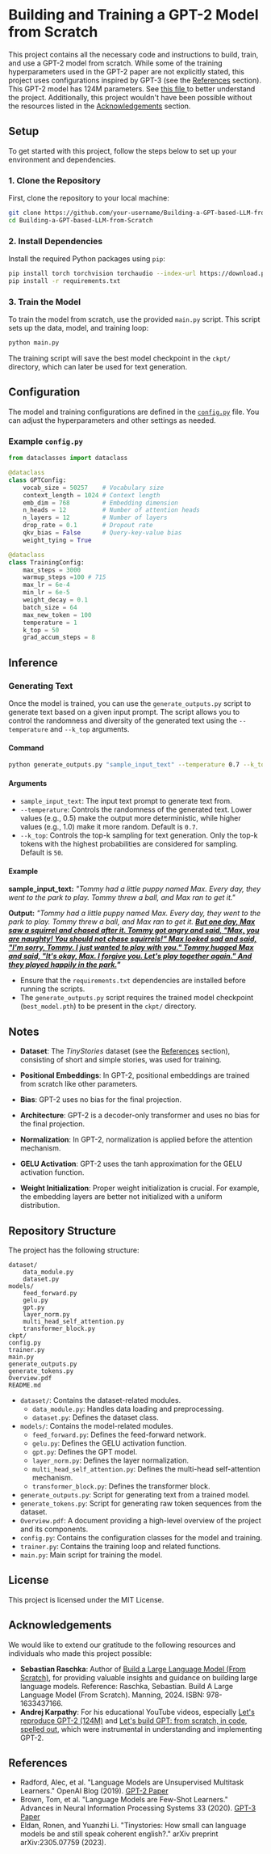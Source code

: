 # Building and Training a GPT-2 Model from Scratch

This project contains all the necessary code and instructions to build, train, and use a GPT-2 model from scratch. While some of the training hyperparameters used in the GPT-2 paper are not explicitly stated, this project uses configurations inspired by GPT-3 (see the [References](#References) section). This GPT-2 model has 124M parameters. See [this file ](./Overview.pdf) to better understand the project. Additionally, this project wouldn't have been possible without the resources listed in the [Acknowledgements](#Acknowledgements) section.

## Setup

To get started with this project, follow the steps below to set up your environment and dependencies.

### 1. Clone the Repository

First, clone the repository to your local machine:

```bash
git clone https://github.com/your-username/Building-a-GPT-based-LLM-from-Scratch.git
cd Building-a-GPT-based-LLM-from-Scratch
```

### 2. Install Dependencies

Install the required Python packages using `pip`:

```bash
pip install torch torchvision torchaudio --index-url https://download.pytorch.org/whl/cu118
pip install -r requirements.txt
```

### 3. Train the Model

To train the model from scratch, use the provided `main.py` script. This script sets up the data, model, and training loop:

```bash
python main.py
```

The training script will save the best model checkpoint in the `ckpt/` directory, which can later be used for text generation.

## Configuration

The model and training configurations are defined in the [`config.py`](config.py) file. You can adjust the hyperparameters and other settings as needed.

### Example `config.py`

```python
from dataclasses import dataclass

@dataclass
class GPTConfig:
    vocab_size = 50257    # Vocabulary size
    context_length = 1024 # Context length
    emb_dim = 768         # Embedding dimension
    n_heads = 12          # Number of attention heads
    n_layers = 12         # Number of layers
    drop_rate = 0.1       # Dropout rate
    qkv_bias = False      # Query-key-value bias
    weight_tying = True

@dataclass
class TrainingConfig:
    max_steps = 3000 
    warmup_steps =100 # 715  
    max_lr = 6e-4   
    min_lr = 6e-5  
    weight_decay = 0.1  
    batch_size = 64 
    max_new_token = 100
    temperature = 1  
    k_top = 50   
    grad_accum_steps = 8 
```

## Inference 

### Generating Text

Once the model is trained, you can use the `generate_outputs.py` script to generate text based on a given input prompt. The script allows you to control the randomness and diversity of the generated text using the `--temperature` and `--k_top` arguments.

#### Command

```bash
python generate_outputs.py "sample_input_text" --temperature 0.7 --k_top 50
```

#### Arguments

- `sample_input_text`: The input text prompt to generate text from.
- `--temperature`: Controls the randomness of the generated text. Lower values (e.g., 0.5) make the output more deterministic, while higher values (e.g., 1.0) make it more random. Default is `0.7`.
- `--k_top`: Controls the top-k sampling for text generation. Only the top-k tokens with the highest probabilities are considered for sampling. Default is `50`.

#### Example 

**sample_input_text:**
*"Tommy had a little puppy named Max. Every day, they went to the park to play. Tommy threw a ball, and Max ran to get it."*

**Output:** 
*"Tommy had a little puppy named Max. Every day, they went to the park to play. Tommy threw a ball, and Max ran to get it. <u>**But one day, Max saw a squirrel and chased after it. Tommy got angry and said, "Max, you are naughty! You should not chase squirrels!" Max looked sad and said, "I'm sorry, Tommy. I just wanted to play with you." Tommy hugged Max and said, "It's okay, Max. I forgive you. Let's play together again." And they played happily in the park.</u>"***  



- Ensure that the `requirements.txt` dependencies are installed before running the scripts.
- The `generate_outputs.py` script requires the trained model checkpoint (`best_model.pth`) to be present in the `ckpt/` directory.

## Notes

- **Dataset**: The *TinyStories* dataset (see the [References](#References) section), consisting of short and simple stories, was used for training. 

- **Positional Embeddings**: In GPT-2, positional embeddings are trained from scratch like other parameters.
- **Bias**: GPT-2 uses no bias for the final projection.
- **Architecture**: GPT-2 is a decoder-only transformer and uses no bias for the final projection.
- **Normalization**: In GPT-2, normalization is applied before the attention mechanism.
- **GELU Activation**: GPT-2 uses the tanh approximation for the GELU activation function.
- **Weight Initialization**: Proper weight initialization is crucial. For example, the embedding layers are better not initialized with a uniform distribution.


## Repository Structure

The project has the following structure:

```
dataset/
    data_module.py
    dataset.py
models/
    feed_forward.py
    gelu.py
    gpt.py
    layer_norm.py
    multi_head_self_attention.py
    transformer_block.py
ckpt/
config.py
trainer.py
main.py
generate_outputs.py
generate_tokens.py
Overview.pdf
README.md
```

- `dataset/`: Contains the dataset-related modules.
  - `data_module.py`: Handles data loading and preprocessing.
  - `dataset.py`: Defines the dataset class.
- `models/`: Contains the model-related modules.
  - `feed_forward.py`: Defines the feed-forward network.
  - `gelu.py`: Defines the GELU activation function.
  - `gpt.py`: Defines the GPT model.
  - `layer_norm.py`: Defines the layer normalization.
  - `multi_head_self_attention.py`: Defines the multi-head self-attention mechanism.
  - `transformer_block.py`: Defines the transformer block.
- `generate_outputs.py`: Script for generating text from a trained model.
- `generate_tokens.py`: Script for generating raw token sequences from the dataset.
- `Overview.pdf`: A document providing a high-level overview of the project and its components.
- `config.py`: Contains the configuration classes for the model and training.
- `trainer.py`: Contains the training loop and related functions.
- `main.py`: Main script for training the model.

## License

This project is licensed under the MIT License.

## Acknowledgements

We would like to extend our gratitude to the following resources and individuals who made this project possible:

- **Sebastian Raschka**: Author of [Build a Large Language Model (From Scratch)](https://www.amazon.com/Build-Large-Language-Model-Scratch/dp/1633437167?crid=228R4JI0P0QFR&dib=eyJ2IjoiMSJ9.XvZyIer9iV133BWXqNiVt_OOJXZheO54dvZtQly8MC25PNYZrN3OWsGLjbg3I0G9hI3LkjwhsORxvHIob3nvCZFgdSSQEFe07VkehijGxT03n4Amdw7lnXxnsOUuWXeglfHnewCcV3DjL9zWHELfh5DG1ZErzFym3S6ZxSuFzNvoPkaq0uDlD_CKwqHdC0KM_RdvIqF0_2RudgvzRli0V155KkusHRck3pG7ybp5VyqKDC_GgL_MEywLwLhFgX6kOCgV6Rq90eTgSHFd6ac8krpIYjsHWe6H3IXbfKGvMXc.473O1-iUZC0z2hdx8L5Z5ZTNxtNV9gNPw_mE7QZ5Y90&dib_tag=se&keywords=raschka&qid=1730250834&sprefix=raschk,aps,162&sr=8-1&linkCode=sl1&tag=rasbt03-20&linkId=84ee23afbd12067e4098443718842dac&language=en_US&ref_=as_li_ss_tl), for providing valuable insights and guidance on building large language models. Reference: Raschka, Sebastian. Build A Large Language Model (From Scratch). Manning, 2024. ISBN: 978-1633437166.
- **Andrej Karpathy**: For his educational YouTube videos, especially [Let's reproduce GPT-2 (124M)](https://www.youtube.com/watch?v=l8pRSuU81PU&t=12025s) and [Let's build GPT: from scratch, in code, spelled out](https://www.youtube.com/watch?v=kCc8FmEb1nY), which were instrumental in understanding and implementing GPT-2.


## References

- Radford, Alec, et al. "Language Models are Unsupervised Multitask Learners." OpenAI Blog (2019). [GPT-2 Paper](https://cdn.openai.com/better-language-models/language_models_are_unsupervised_multitask_learners.pdf)
- Brown, Tom, et al. "Language Models are Few-Shot Learners." Advances in Neural Information Processing Systems 33 (2020). [GPT-3 Paper](https://arxiv.org/abs/2005.14165)
- Eldan, Ronen, and Yuanzhi Li. "Tinystories: How small can language models be and still speak coherent english?." arXiv preprint arXiv:2305.07759 (2023).